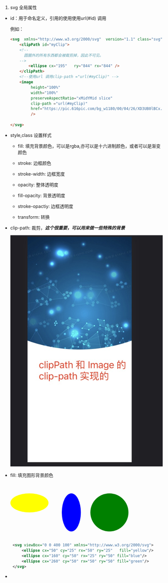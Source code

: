 1. svg 全局属性

+ id：用于命名定义，引用的使用使用url(#id) 调用

    例如：

    ```html
    <svg  xmlns="http://www.w3.org/2000/svg"  version="1.1" class="svg">
        <clipPath id="myClip">
        <!--
          圆圈外的所有东西都会被裁剪掉，因此不可见。
        -->
            <ellipse cx="195"   ry="844" rx="844" />
        </clipPath>
        <!--使用url 调用clip-path ="url(#myClip)" -->
        <image 
             height="100%"
             width="100%"
             preserveAspectRatio="xMidYMid slice"
             clip-path ="url(#myClip)" 
             href="https://pic.616pic.com/bg_w1180/00/04/26/XD3UB0lBCx.jpg!/fw/880"
             /> 
      
    </svg>
    ```

+ style,class 设置样式

    + fill: 填充背景颜色，可以是rgba,亦可以是十六进制颜色，或者可以是渐变颜色

    + stroke: 边框颜色

    + stroke-width: 边框宽度

    + opacity: 整体透明度

    + fill-opacity: 背景透明度

    + stroke-opactiy: 边框透明度

    + transform: 转换

+ clip-path: 裁剪，***这个很重要，可以用来做一些特殊的背景***

    ![image](../assets/1.jpg)

+ fill: 填充图形背景颜色

    <code>
    <svg viewBox="0 0 400 100" xmlns="http://www.w3.org/2000/svg">
    <ellipse cx="50" cy="25" rx="50" ry="25"   fill="yellow"/>
    <ellipse cx="160" cy="50" rx="25" ry="50" fill="blue"/>
    <ellipse cx="260" cy="50" rx="50" ry="50" fill="green"/>
    </svg>
   </code>

   ```svg
    <svg viewBox="0 0 400 100" xmlns="http://www.w3.org/2000/svg">
        <ellipse cx="50" cy="25" rx="50" ry="25"   fill="yellow"/>
        <ellipse cx="160" cy="50" rx="25" ry="50" fill="blue"/>
        <ellipse cx="260" cy="50" rx="50" ry="50" fill="green"/>
    </svg>
   ```
+ 
